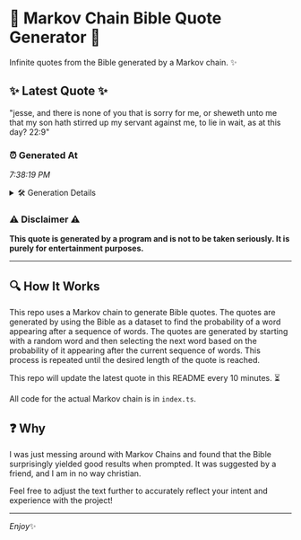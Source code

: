# 📖 Markov Chain Bible Quote Generator 📖

Infinite quotes from the Bible generated by a Markov chain. ✨

## ✨ Latest Quote ✨
"jesse, and there is none of you that is sorry for me, or sheweth unto me that my son hath stirred up my servant against me, to lie in wait, as at this day? 22:9"

### ⏰ Generated At
*7:38:19 PM*

<details>
    <summary>🛠️ Generation Details</summary>
    <p>
        <strong>🌱 Seed:</strong> jesse,<br>
        <strong>🔄 Iterations:</strong> 34<br>
        <strong>📜 Context History:</strong><br>[ jesse, ]: and<br>[ jesse,, and ]: there<br>[ jesse,, and, there ]: is<br>[ jesse,, and, there, is ]: none<br>[ jesse,, and, there, is, none ]: of<br>[ jesse,, and, there, is, none, of ]: you<br>[ and, there, is, none, of, you ]: that<br>[ there, is, none, of, you, that ]: is<br>[ is, none, of, you, that, is ]: sorry<br>[ none, of, you, that, is, sorry ]: for<br>[ of, you, that, is, sorry, for ]: me,<br>[ you, that, is, sorry, for, me, ]: or<br>[ that, is, sorry, for, me,, or ]: sheweth<br>[ is, sorry, for, me,, or, sheweth ]: unto<br>[ sorry, for, me,, or, sheweth, unto ]: me<br>[ for, me,, or, sheweth, unto, me ]: that<br>[ me,, or, sheweth, unto, me, that ]: my<br>[ or, sheweth, unto, me, that, my ]: son<br>[ sheweth, unto, me, that, my, son ]: hath<br>[ unto, me, that, my, son, hath ]: stirred<br>[ me, that, my, son, hath, stirred ]: up<br>[ that, my, son, hath, stirred, up ]: my<br>[ my, son, hath, stirred, up, my ]: servant<br>[ son, hath, stirred, up, my, servant ]: against<br>[ hath, stirred, up, my, servant, against ]: me,<br>[ stirred, up, my, servant, against, me, ]: to<br>[ up, my, servant, against, me,, to ]: lie<br>[ my, servant, against, me,, to, lie ]: in<br>[ servant, against, me,, to, lie, in ]: wait,<br>[ against, me,, to, lie, in, wait, ]: as<br>[ me,, to, lie, in, wait,, as ]: at<br>[ to, lie, in, wait,, as, at ]: this<br>[ lie, in, wait,, as, at, this ]: day?<br>[ in, wait,, as, at, this, day? ]: 22:9<br>
    </p>
</details>

### ⚠️ Disclaimer ⚠️
**This quote is generated by a program and is not to be taken seriously. It is purely for entertainment purposes.**

---

## 🔍 How It Works

This repo uses a Markov chain to generate Bible quotes. The quotes are generated by using the Bible as a dataset to find the probability of a word appearing after a sequence of words. The quotes are generated by starting with a random word and then selecting the next word based on the probability of it appearing after the current sequence of words. This process is repeated until the desired length of the quote is reached.

This repo will update the latest quote in this README every 10 minutes. ⏳

All code for the actual Markov chain is in `index.ts`.

## ❓ Why

I was just messing around with Markov Chains and found that the Bible surprisingly yielded good results when prompted. 
It was suggested by a friend, and I am in no way christian.

Feel free to adjust the text further to accurately reflect your intent and experience with the project!

---

*Enjoy*✨
